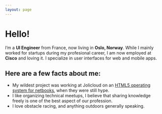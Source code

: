 ```yaml
---
layout: page
---
```


<h1 class="post-title">Hello!</h1>

I’m a **UI Engineer** from France, now living in **Oslo, Norway**. While I mainly worked for startups during my profesional career, I am now employed at **Cisco** and loving it. I specialize in user interfaces for web and mobile apps.

## Here are a few facts about me:

* My wildest project was working at Jolicloud on an [HTML5 operating system for netbooks](https://www.jolicloud.com/jolios), when they were still hype.
* I like organizing technical meetups, I believe that sharing knowledge freely is one of the best aspect of our profession.
* I love obstacle racing, and anything outdoors generally speaking.
